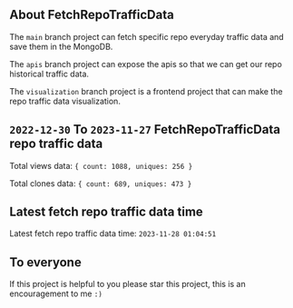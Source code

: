 ## About FetchRepoTrafficData

The `main` branch project can fetch specific repo everyday traffic data and save them in the MongoDB.

The `apis` branch project can expose the apis so that we can get our repo historical traffic data.

The `visualization` branch project is a frontend project that can make the repo traffic data visualization.

## `2022-12-30` To `2023-11-27` FetchRepoTrafficData repo traffic data

Total views data: `{ count: 1088, uniques: 256 }`

Total clones data: `{ count: 689, uniques: 473 }`

## Latest fetch repo traffic data time

Latest fetch repo traffic data time: `2023-11-28 01:04:51`

## To everyone

If this project is helpful to you please star this project, this is an encouragement to me `:)`



